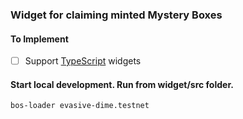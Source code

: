 ### Widget for claiming minted Mystery Boxes

#### To Implement

- [ ] Support [TypeScript](https://github.com/frol/bos-component-ts-starter) widgets

#### Start local development. Run from widget/src folder.
`
bos-loader evasive-dime.testnet
`
